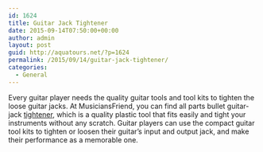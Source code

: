 ```yaml
---
id: 1624
title: Guitar Jack Tightener
date: 2015-09-14T07:50:00+00:00
author: admin
layout: post
guid: http://aquatours.net/?p=1624
permalink: /2015/09/14/guitar-jack-tightener/
categories:
  - General
---
```

Every guitar player needs the quality guitar tools and tool kits to tighten the loose guitar jacks. At MusiciansFriend, you can find all parts bullet guitar-jack [tightener](http://www.musiciansfriend.com/accessories/allparts-bullet-guitar-jack-tightener), which is a quality plastic tool that fits easily and tight your instruments without any scratch. Guitar players can use the compact guitar tool kits to tighten or loosen their guitar&#8217;s input and output jack, and make their performance as a memorable one.